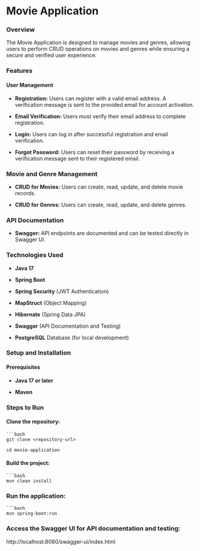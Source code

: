 # Movie Application

### Overview

The Movie Application is designed to manage movies and genres, allowing users to perform CRUD operations on movies and genres while ensuring a secure and verified user experience.

### Features

#### User Management

 - **Registration:** Users can register with a valid email address. A verification message is sent to the provided email for account activation.

 - **Email Verification:** Users must verify their email address to complete registration.

 - **Login:** Users can log in after successful registration and email verification.

 - **Forgot Password:** Users can reset their password by receiving a verification message sent to their registered email.

### Movie and Genre Management

 - **CRUD for Movies:** Users can create, read, update, and delete movie records.

 - **CRUD for Genres:** Users can create, read, update, and delete genres.

### API Documentation

 - **Swagger:** API endpoints are documented and can be tested directly in Swagger UI.

### Technologies Used

 - **Java 17**

 - **Spring Boot**

 - **Spring Security** (JWT Authentication)

 - **MapStruct** (Object Mapping)

 - **Hibernate** (Spring Data JPA)

 - **Swagger** (API Documentation and Testing)

- **PostgreSQL** Database (for local development)

 ### Setup and Installation

 #### Prerequisites

 - **Java 17 or later**

 - **Maven**

### Steps to Run

#### Clone the repository:

    ```bash
    git clone <repository-url>

    cd movie-application

#### Build the project:

    ```bash
    mvn clean install

### Run the application:

    ```bash
    mvn spring-boot:run

### Access the Swagger UI for API documentation and testing:

http://localhost:8080/swagger-ui/index.html